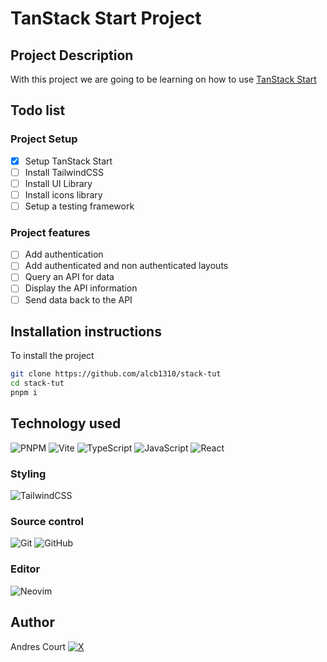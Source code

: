 # TanStack Start Project

## Project Description

With this project we are going to be learning on how to use [TanStack Start](https://tanstack.com/start/latest)

## Todo list

### Project Setup

- [x] Setup TanStack Start
- [ ] Install TailwindCSS
- [ ] Install UI Library
- [ ] Install icons library
- [ ] Setup a testing framework

### Project features

- [ ] Add authentication
- [ ] Add authenticated and non authenticated layouts
- [ ] Query an API for data
- [ ] Display the API information
- [ ] Send data back to the API

## Installation instructions

To install the project

```bash
git clone https://github.com/alcb1310/stack-tut
cd stack-tut
pnpm i
```

## Technology used

![PNPM](https://img.shields.io/badge/pnpm-%234a4a4a.svg?style=for-the-badge&logo=pnpm&logoColor=f69220)
![Vite](https://img.shields.io/badge/vite-%23646CFF.svg?style=for-the-badge&logo=vite&logoColor=white)
![TypeScript](https://img.shields.io/badge/typescript-%23007ACC.svg?style=for-the-badge&logo=typescript&logoColor=white)
![JavaScript](https://img.shields.io/badge/javascript-%23323330.svg?style=for-the-badge&logo=javascript&logoColor=%23F7DF1E)
![React](https://img.shields.io/badge/react-%2320232a.svg?style=for-the-badge&logo=react&logoColor=%2361DAFB)

### Styling

![TailwindCSS](https://img.shields.io/badge/tailwindcss-%2338B2AC.svg?style=for-the-badge&logo=tailwind-css&logoColor=white)

### Source control

![Git](https://img.shields.io/badge/git-%23F05033.svg?style=for-the-badge&logo=git&logoColor=white)
![GitHub](https://img.shields.io/badge/github-%23121011.svg?style=for-the-badge&logo=github&logoColor=white)

### Editor

![Neovim](https://img.shields.io/badge/NeoVim-%2357A143.svg?&style=for-the-badge&logo=neovim&logoColor=white)

## Author

Andres Court
[![X](https://img.shields.io/badge/X-%23000000.svg?style=for-the-badge&logo=X&logoColor=white)](https://x.com/alcb1310)
